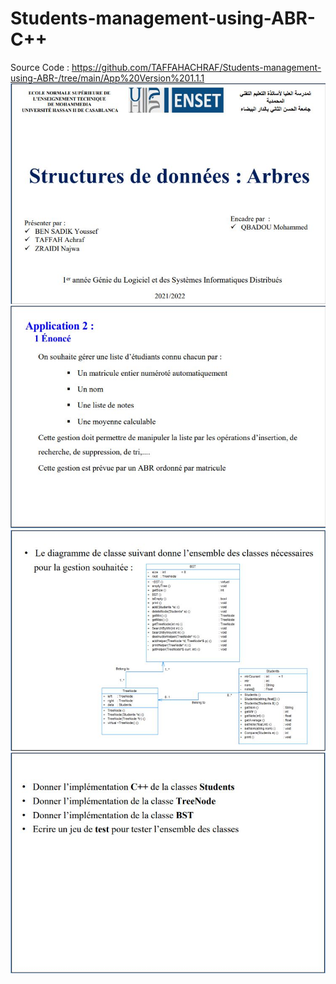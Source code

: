 # Students-management-using-ABR-C++
  Source Code : https://github.com/TAFFAHACHRAF/Students-management-using-ABR-/tree/main/App%20Version%201.1.1
  <img  alt="JPG" src="partie0.JPG"/>
  <img  alt="JPG" src="partie1.JPG"/>
  <img  alt="JPG" src="partie2.JPG"/>
  <img alt="JPG" src="partie3.JPG"/>

